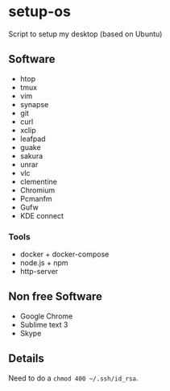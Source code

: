 # setup-os
Script to setup my desktop (based on Ubuntu)

## Software

- htop
- tmux
- vim 
- synapse 
- git 
- curl 
- xclip 
- leafpad 
- guake 
- sakura
- unrar 
- vlc 
- clementine
- Chromium
- Pcmanfm
- Gufw
- KDE connect

### Tools

- docker + docker-compose
- node.js + npm
- http-server


## Non free Software

- Google Chrome
- Sublime text 3
- Skype


## Details

Need to do a `chmod 400 ~/.ssh/id_rsa`. 
